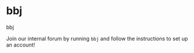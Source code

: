 # bbj

bbj

Join our internal forum by running `bbj` and follow the instructions to set up an account!
